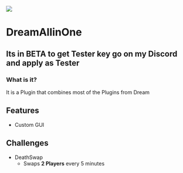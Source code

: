 
[<img src="https://discordapp.com/api/guilds/853352812444254238/widget.png?style=banner2">](https://discord.gg/ZeBDszP2VK)
# DreamAllinOne
## Its in BETA to get Tester key go on my Discord and apply as Tester
### What is it?
It is a Plugin that combines most of the Plugins from Dream
## Features
- Custom GUI

## Challenges
- DeathSwap
  - Swaps **2 Players** every 5 minutes
